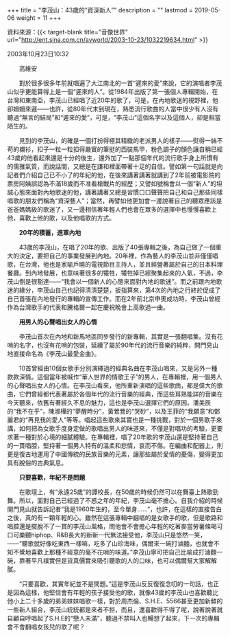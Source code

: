 +++
title = "李茂山：43歲的”資深新人”"
description = ""
lastmod = 2019-05-06
weight = 11
+++

資料來源：{{< target-blank title="音像世界" url="http://ent.sina.com.cn/avworld/2003-10-23/1032219634.html" >}}

2003年10月23日10:32

　　高維安

　　對於很多很多年前就唱遍了大江南北的一首“遲來的愛”來說，它的演唱者李茂山似乎更能算得上是一個“遲來的人”。從1984年出版了第一張個人專輯開始，在台灣和東南亞，李茂山已經唱了近20年的歌了，可是，在內地歌迷的視野裡，他卻姍姍來遲——也許，從80年代末到現在，熟悉流行歌曲的人當中很少有人沒有聽過“無言的結局”和“遲來的愛”，可是，“李茂山”這個名字以及這個人，卻是相當陌生的。

　　見到的李茂山，的確是一個打扮得極其精緻的老派男人的樣子——熨得一絲不苟的襯衫，扣子一粒一粒扣得嚴實的筆挺的西裝馬甲，粉色調子的顏色讓自稱已經43歲的他看起來還是十分的後生，還外加了一點那個年代的流行歌手身上所慣有的儒雅氣質，而說話間，又總是在謙和裡面帶著十足的自信。譬如第一句話就是向記者們介紹自己已不小了的年紀的他，在後來講著講著就講到了2年前被電影院的票房阿姨誤認為不滿18歲而不准看槍戰片的經歷；又譬如號稱會以一個“新人”的坦誠心態來面對內地歌迷的他，講著講著又總是習慣口口聲聲把自己和自己那些同樣唱歌的朋友們稱為“資深藝人”；當然，再譬如他更加會一邊說著自己的聽眾應該是爸爸媽媽級的歌迷了，又一邊相信著年輕人們也會在眾多的選擇中也慢慢喜歡上他，喜歡上他的歌，以及他唱歌的方式。

　　<b>20年的積蓄，進軍內地</b>

　　43歲的李茂山，在唱了20年的歌、出版了40張專輯之後，為自己做了一個重大的決定，要把自己的事業發展到內地。20年裡，作為藝人的李茂山並非僅僅唱歌，在台灣，他也是家喻戶曉的電視節目主持人，並且經營著屬於自己的日本料理餐廳。到內地發展，也意味著很多的犧牲，犧牲掉已經聚集起來的人氣，不過，李茂山倒是很豁達——“我會以一個新人的心態來面對內地的歌迷”。而之前跟內地歌迷的緣分，李茂山自己也記得清清楚楚，扳指算來，第4次的內地之行終於促成了自己首張在內地發行的專輯的宣傳工作。而在2年前北京申奧成功時，李茂山曾經作為台灣歌手的代表和騰格爾一起在慶祝晚會上高歌過一曲。

　　<b>用男人的心聲唱出女人的心情</b>

　　李茂山首次在內地和新馬地區同步發行的新專輯，其實是一張翻唱集。沒有花哨的名字，也沒有花哨的包裝，延續了屬於90年代的流行音樂的純粹，開門見山地直接命名為《李茂山最愛金曲》。

　　10首曾經由10個女歌手分別演繹過的經典名曲在李茂山唱來，又是另外一種款款深情。這個當年被喊作“華人世界的情歌王子”的男人，在專輯裡，用一個男人的心聲唱出女人的心情。在李茂山看來，他所重新演唱的這些歌曲，都是偉大的歌曲，它們曾經都代表著屬於各個年代的流行音樂的經典，而這些耳熟能詳的音樂在今天聽來，依舊有著經久不息的魅力，這也是李茂山選擇它們的原因。潘美辰的“我不在乎”，陳淑樺的“夢醒時分”，黃鶯鶯的“哭砂”，以及王菲的“我願意”和鄧麗君的“再見我的愛人”等等。唱起這些歌來其實也是一種挑戰，對於一個男歌手來講，如何把為女歌手度身定做的歌唱出男人的味道來，不僅是對唱功的考驗，更要求著一種對於心境的細膩體驗。在專輯裡，唱了20年歌的李茂山還是堅持著自己的一貫唱腔，堅持著一個男人特有的溫柔和悲情，哀而不傷。在編曲和配器上，則更是復古地運用了中國傳統的民族音樂的元素，讓那些屬於愛情的憂傷，變得更加具有脫俗的古典氣息。

　　<b>只要喜歡，年紀不是問題</b>

　　在歌壇上，有“永遠25歲”的譚校長，在50歲的時候仍然可以在舞臺上熱歌勁舞。所以，面對自己已經過了不惑之年的年紀，李茂山毫不擔心。自我介紹的時候開門見山就告訴記者“我是1960年生的，至今單身……”，也許，在這樣的直接告白之後，真的有一顆年輕的心。雖然在這張專輯中翻唱的是女歌手的歌，但是歌路和唱腔還是擺脫不了一貫的李茂山風格，問他會不會擔心年輕的吃著麥當勞薯條喝可口可樂聽hiphop、R&B長大的新新一代無法接受他，李茂山只是悠然一笑，——“聽歌就好像吃東西一樣嘛，吃多了山珍海味，偶爾來一碗打滷麵，也就會不知不覺地喜歡上那種不經意的毫不花哨的味道。”李茂山寧可把自己比喻成打滷麵一碗，靠著平凡樸實但是貨真價實來吸引聽歌的人的口味，也可以偶爾幫大家解解膩。

　　“只要喜歡，其實年紀並不是問題。”這是李茂山反反復復念叨的一句話，也正是因為這樣，他堅信會有年輕的孩子接受他的歌，就像43歲的李茂山也喜歡聽比他小上二十多歲的弟弟妹妹唱歌一樣，對於周杰倫、S.H.E、5566甚至更加新鮮的一些新人組合，李茂山統統都是來者不拒，而且，還喜歡得不得了呢，說著說著就自顧自哼唱起了S.H.E的“戀人未滿”，聽過不禁叫人也暢想了起來，下一次的專輯會不會翻唱女孩兒的歌了呢？